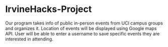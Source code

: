 # IrvineHacks-Project

Our program takes info of public in-person events from UCI campus groups and organizes it.
Location of events will be displayed using Google maps API.
User will be able to enter a username to save specific events they are interested in attending.
